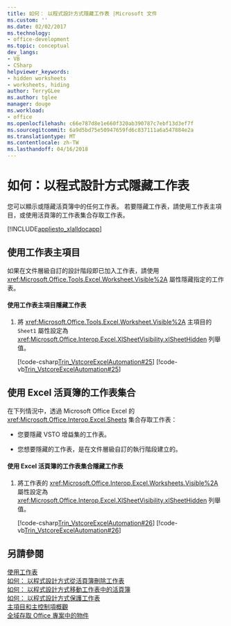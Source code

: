 ```yaml
---
title: 如何： 以程式設計方式隱藏工作表 |Microsoft 文件
ms.custom: ''
ms.date: 02/02/2017
ms.technology:
- office-development
ms.topic: conceptual
dev_langs:
- VB
- CSharp
helpviewer_keywords:
- hidden worksheets
- worksheets, hiding
author: TerryGLee
ms.author: tglee
manager: douge
ms.workload:
- office
ms.openlocfilehash: c66e787d8e1e660f320ab390787c7ebf13d3ef7f
ms.sourcegitcommit: 6a9d5bd75e50947659fd6c837111a6a547884e2a
ms.translationtype: MT
ms.contentlocale: zh-TW
ms.lasthandoff: 04/16/2018
---
```

# <a name="how-to-programmatically-hide-worksheets"></a>如何：以程式設計方式隱藏工作表
  您可以顯示或隱藏活頁簿中的任何工作表。 若要隱藏工作表，請使用工作表主項目，或使用活頁簿的工作表集合存取工作表。  
  
 [!INCLUDE[appliesto_xlalldocapp](../vsto/includes/appliesto-xlalldocapp-md.md)]  
  
## <a name="using-the-worksheet-host-item"></a>使用工作表主項目  
 如果在文件層級自訂的設計階段即已加入工作表，請使用 <xref:Microsoft.Office.Tools.Excel.Worksheet.Visible%2A> 屬性隱藏指定的工作表。  
  
#### <a name="to-hide-a-worksheet-using-a-worksheet-host-item"></a>使用工作表主項目隱藏工作表  
  
1.  將 <xref:Microsoft.Office.Tools.Excel.Worksheet.Visible%2A> 主項目的 `Sheet1` 屬性設定為 <xref:Microsoft.Office.Interop.Excel.XlSheetVisibility.xlSheetHidden> 列舉值。  
  
     [!code-csharp[Trin_VstcoreExcelAutomation#25](../vsto/codesnippet/CSharp/Trin_VstcoreExcelAutomationCS/Sheet1.cs#25)]
     [!code-vb[Trin_VstcoreExcelAutomation#25](../vsto/codesnippet/VisualBasic/Trin_VstcoreExcelAutomation/Sheet1.vb#25)]  
  
## <a name="using-the-sheets-collection-of-the-excel-workbook"></a>使用 Excel 活頁簿的工作表集合  
 在下列情況中，透過 Microsoft Office Excel 的 <xref:Microsoft.Office.Interop.Excel.Sheets> 集合存取工作表：  
  
-   您要隱藏 VSTO 增益集的工作表。  
  
-   您想要隱藏的工作表，是在文件層級自訂的執行階段建立的。  
  
#### <a name="to-hide-a-worksheet-using-the-sheets-collection-of-the-excel-workbook"></a>使用 Excel 活頁簿的工作表集合隱藏工作表  
  
1.  將工作表的 <xref:Microsoft.Office.Interop.Excel.Worksheets.Visible%2A> 屬性設定為 <xref:Microsoft.Office.Interop.Excel.XlSheetVisibility.xlSheetHidden> 列舉值。  
  
     [!code-csharp[Trin_VstcoreExcelAutomation#26](../vsto/codesnippet/CSharp/Trin_VstcoreExcelAutomationCS/Sheet1.cs#26)]
     [!code-vb[Trin_VstcoreExcelAutomation#26](../vsto/codesnippet/VisualBasic/Trin_VstcoreExcelAutomation/Sheet1.vb#26)]  
  
## <a name="see-also"></a>另請參閱  
 [使用工作表](../vsto/working-with-worksheets.md)   
 [如何： 以程式設計方式從活頁簿刪除工作表](../vsto/how-to-programmatically-delete-worksheets-from-workbooks.md)   
 [如何： 以程式設計方式移動工作表中的活頁簿](../vsto/how-to-programmatically-move-worksheets-within-workbooks.md)   
 [如何： 以程式設計方式保護工作表](../vsto/how-to-programmatically-protect-worksheets.md)   
 [主項目和主控制項概觀](../vsto/host-items-and-host-controls-overview.md)   
 [全域存取 Office 專案中的物件](../vsto/global-access-to-objects-in-office-projects.md)  
  